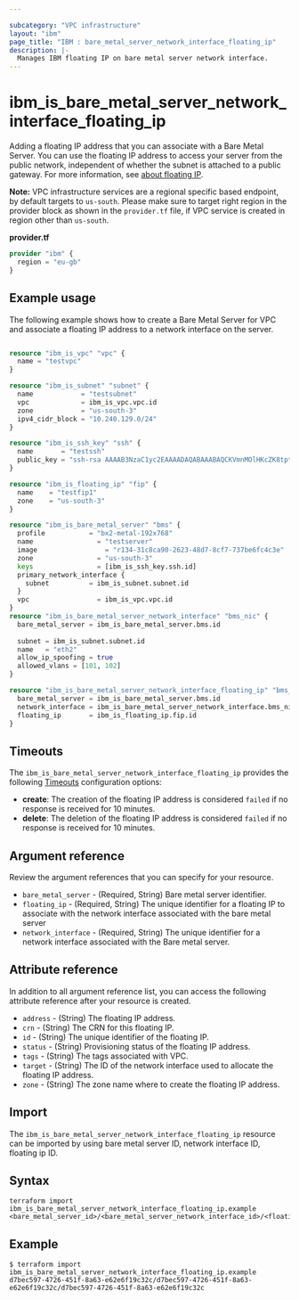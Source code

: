 ```yaml
---

subcategory: "VPC infrastructure"
layout: "ibm"
page_title: "IBM : bare_metal_server_network_interface_floating_ip"
description: |-
  Manages IBM floating IP on bare metal server network interface.
---
```


# ibm\_is_bare_metal_server_network_interface_floating_ip
Adding a floating IP address that you can associate with a Bare Metal Server. You can use the floating IP address to access your server from the public network, independent of whether the subnet is attached to a public gateway. For more information, see [about floating IP](https://cloud.ibm.com/docs/vpc?topic=vpc-creating-a-vpc-using-the-rest-apis#create-floating-ip-api-tutorial).

**Note:** 
VPC infrastructure services are a regional specific based endpoint, by default targets to `us-south`. Please make sure to target right region in the provider block as shown in the `provider.tf` file, if VPC service is created in region other than `us-south`.

**provider.tf**

```terraform
provider "ibm" {
  region = "eu-gb"
}
```

## Example usage
The following example shows how to create a Bare Metal Server for VPC  and associate a floating IP address to a network interface on the server.

```terraform

resource "ibm_is_vpc" "vpc" {
  name = "testvpc"
}

resource "ibm_is_subnet" "subnet" {
  name            = "testsubnet"
  vpc             = ibm_is_vpc.vpc.id
  zone            = "us-south-3"
  ipv4_cidr_block = "10.240.129.0/24"
}

resource "ibm_is_ssh_key" "ssh" {
  name       = "testssh"
  public_key = "ssh-rsa AAAAB3NzaC1yc2EAAAADAQABAAABAQCKVmnMOlHKcZK8tpt3MP1lqOLAcqcJzhsvJcjscgVERRN7/9484SOBJ3HSKxxNG5JN8owAjy5f9yYwcUg+JaUVuytn5Pv3aeYROHGGg+5G346xaq3DAwX6Y5ykr2fvjObgncQBnuU5KHWCECO/4h8uWuwh/kfniXPVjFToc+gnkqA+3RKpAecZhFXwfalQ9mMuYGFxn+fwn8cYEApsJbsEmb0iJwPiZ5hjFC8wREuiTlhPHDgkBLOiycd20op2nXzDbHfCHInquEe/gYxEitALONxm0swBOwJZwlTDOB7C6y2dzlrtxr1L59m7pCkWI4EtTRLvleehBoj3u7jB4usR"
}

resource "ibm_is_floating_ip" "fip" {
  name    = "testfip1"
  zone    = "us-south-3"
}

resource "ibm_is_bare_metal_server" "bms" {
  profile 			= "bx2-metal-192x768"
  name 				  = "testserver"
  image 				= "r134-31c8ca90-2623-48d7-8cf7-737be6fc4c3e"
  zone 				  = "us-south-3"
  keys 				  = [ibm_is_ssh_key.ssh.id]
  primary_network_interface {
    subnet     		= ibm_is_subnet.subnet.id
  }
  vpc 				  = ibm_is_vpc.vpc.id
}
resource "ibm_is_bare_metal_server_network_interface" "bms_nic" {
  bare_metal_server = ibm_is_bare_metal_server.bms.id
  
  subnet = ibm_is_subnet.subnet.id
  name   = "eth2"
  allow_ip_spoofing = true
  allowed_vlans = [101, 102]
}

resource "ibm_is_bare_metal_server_network_interface_floating_ip" "bms_nic_fip" {
  bare_metal_server = ibm_is_bare_metal_server.bms.id
  network_interface = ibm_is_bare_metal_server_network_interface.bms_nic.id
  floating_ip       = ibm_is_floating_ip.fip.id
}

```

## Timeouts
The `ibm_is_bare_metal_server_network_interface_floating_ip` provides the following [Timeouts](https://www.terraform.io/docs/language/resources/syntax.html) configuration options:

- **create**: The creation of the floating IP address is considered `failed` if no response is received for 10 minutes. 
- **delete**: The deletion of the floating IP address is considered `failed` if no response is received for 10 minutes. 


## Argument reference
Review the argument references that you can specify for your resource. 

- `bare_metal_server` - (Required, String) Bare metal server identifier. 
- `floating_ip` - (Required, String) The unique identifier for a floating IP to associate with the network interface associated with the bare metal server
- `network_interface` - (Required, String) The unique identifier for a  network interface associated with the Bare metal server.


## Attribute reference
In addition to all argument reference list, you can access the following attribute reference after your resource is created.

- `address` - (String) The floating IP address.
- `crn` - (String) The CRN for this floating IP.
- `id` - (String) The unique identifier of the floating IP.
- `status` - (String) Provisioning status of the floating IP address.
- `tags` - (String) The tags associated with VPC.
- `target` - (String) The ID of the network interface used to allocate the floating IP address.
- `zone` - (String) The zone name where to create the floating IP address.


## Import
The `ibm_is_bare_metal_server_network_interface_floating_ip` resource can be imported by using bare metal server ID, network interface ID, floating ip ID.

## Syntax
```
terraform import ibm_is_bare_metal_server_network_interface_floating_ip.example <bare_metal_server_id>/<bare_metal_server_network_interface_id>/<floating_ip_id> 
```

## Example

```
$ terraform import ibm_is_bare_metal_server_network_interface_floating_ip.example d7bec597-4726-451f-8a63-e62e6f19c32c/d7bec597-4726-451f-8a63-e62e6f19c32c/d7bec597-4726-451f-8a63-e62e6f19c32c
```
